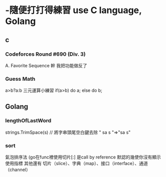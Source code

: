 # -隨便打打得練習  use C language, Golang

## c
###  Codeforces Round #690 (Div. 3) 
A. Favorite Sequence 幹 我把功能做反了

### Guess Math 
a>b?a:b 三元運算小練習 
if(a>b) do a;
else do b;

## Golang

### lengthOfLastWord
strings.TrimSpace(s) // 將字串頭尾空白鍵去除 " sa s "=>"sa s"

### sort
氣泡排序法 (go在func裡使用切片[:] 是call by reference 默認的幾使你沒有顯示使用指標 其他還有 切片（slice）、字典（map）、接口（interface）、通道（channel）
                      

